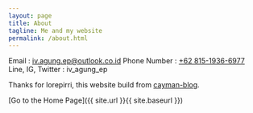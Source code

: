 ```yaml
---
layout: page
title: About
tagline: Me and my website
permalink: /about.html
---
```


Email : [iv.agung.ep@outlook.co.id](mailto:iv.agung.ep@outlook.co.id)
Phone Number : [+62 815-1936-6977](tel:+6281519366977)
Line, IG, Twitter : iv_agung_ep

Thanks for lorepirri, this website build from [cayman-blog](https://github.com/lorepirri/cayman-blog).

[Go to the Home Page]({{ site.url }}{{ site.baseurl }})
